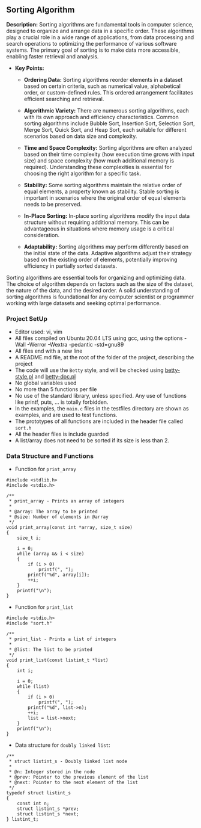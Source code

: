 ## Sorting Algorithm
**Description:**
Sorting algorithms are fundamental tools in computer science, designed to organize and arrange data in a specific order. These algorithms play a crucial role in a wide range of applications, from data processing and search operations to optimizing the performance of various software systems. The primary goal of sorting is to make data more accessible, enabling faster retrieval and analysis.

* **Key Points:**
	* **Ordering Data:** Sorting algorithms reorder elements in a dataset based on certain criteria, such as numerical value, alphabetical order, or custom-defined rules. This ordered arrangement facilitates efficient searching and retrieval.

	* **Algorithmic Variety:** There are numerous sorting algorithms, each with its own approach and efficiency characteristics. Common sorting algorithms include Bubble Sort, Insertion Sort, Selection Sort, Merge Sort, Quick Sort, and Heap Sort, each suitable for different scenarios based on data size and complexity.

	* **Time and Space Complexity:** Sorting algorithms are often analyzed based on their time complexity (how execution time grows with input size) and space complexity (how much additional memory is required). Understanding these complexities is essential for choosing the right algorithm for a specific task.

	* **Stability:** Some sorting algorithms maintain the relative order of equal elements, a property known as stability. Stable sorting is important in scenarios where the original order of equal elements needs to be preserved.

	* **In-Place Sorting:** In-place sorting algorithms modify the input data structure without requiring additional memory. This can be advantageous in situations where memory usage is a critical consideration.

	* **Adaptability:** Sorting algorithms may perform differently based on the initial state of the data. Adaptive algorithms adjust their strategy based on the existing order of elements, potentially improving efficiency in partially sorted datasets.

Sorting algorithms are essential tools for organizing and optimizing data. The choice of algorithm depends on factors such as the size of the dataset, the nature of the data, and the desired order. A solid understanding of sorting algorithms is foundational for any computer scientist or programmer working with large datasets and seeking optimal performance.

### Project SetUp
* Editor used: vi, vim
* All files compiled on Ubuntu 20.04 LTS using gcc, using the options -Wall -Werror -Wextra -pedantic -std=gnu89
* All files end with a new line
* A README.md file, at the root of the folder of the project, describing the project
* The code will use the `Betty` style, and will be checked using [betty-style.pl](https://github.com/alx-tools/Betty/blob/master/betty-style.pl) and [betty-doc.pl](https://github.com/alx-tools/Betty/blob/master/betty-doc.pl)
* No global variables used
* No more than 5 functions per file
* No use of the standard library, unless specified. Any use of functions like printf, puts, … is totally forbidden.
* In the examples, the `main.c` files in the testfiles directory are shown as examples, and are used to test functions.
* The prototypes of all functions are included in the header file called `sort.h`
* All the header files is include guarded
* A list/array does not need to be sorted if its size is less than 2.

### Data Structure and Functions
* Function for `print_array`
```
#include <stdlib.h>
#include <stdio.h>

/**
 * print_array - Prints an array of integers
 *
 * @array: The array to be printed
 * @size: Number of elements in @array
 */
void print_array(const int *array, size_t size)
{
    size_t i;

    i = 0;
    while (array && i < size)
    {
        if (i > 0)
            printf(", ");
        printf("%d", array[i]);
        ++i;
    }
    printf("\n");
}
```

* Function for `print_list`
```
#include <stdio.h>
#include "sort.h"

/**
 * print_list - Prints a list of integers
 *
 * @list: The list to be printed
 */
void print_list(const listint_t *list)
{
    int i;

    i = 0;
    while (list)
    {
        if (i > 0)
            printf(", ");
        printf("%d", list->n);
        ++i;
        list = list->next;
    }
    printf("\n");
}
```

* Data structure for `doubly linked list`:
```
/**
 * struct listint_s - Doubly linked list node
 *
 * @n: Integer stored in the node
 * @prev: Pointer to the previous element of the list
 * @next: Pointer to the next element of the list
 */
typedef struct listint_s
{
    const int n;
    struct listint_s *prev;
    struct listint_s *next;
} listint_t;
```
